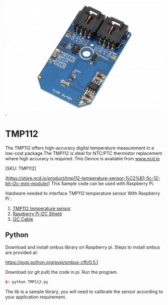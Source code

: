 [![ TMP112](TMP112_I2C.png)](https://store.ncd.io/product/tmp112-temperature-sensor-%C2%B1-5c-12-bit-i2c-mini-module/).

#  TMP112

The TMP112 offers high-accuracy digital temperature measurement in a low-cost package.The TMP112 is ideal for NTC/PTC thermistor replacement where high accuracy is required. 
This Device is available from www.ncd.io 

[SKU: TMP112]

(https://store.ncd.io/product/tmp112-temperature-sensor-%C2%B1-5c-12-bit-i2c-mini-module/)
This Sample code can be used with Raspberry Pi.

Hardware needed to interface TMP112 temperature sensor With Raspberry Pi :
1. <a href="https://store.ncd.io/product/tmp112-temperature-sensor-%C2%B1-5c-12-bit-i2c-mini-module/">TMP112 temperature sensor</a>
2.  <a href="https://store.ncd.io/product/i2c-shield-for-raspberry-pi-3-pi2-with-outward-facing-i2c-port-terminates-over-hdmi-port/">Raspberry Pi I2C Shield</a>
3. <a href="https://store.ncd.io/product/i%C2%B2c-cable/">I2C Cable</a>

## Python
Download and install smbus library on Raspberry pi. Steps to install smbus are provided at:

https://pypi.python.org/pypi/smbus-cffi/0.5.1

Download (or git pull) the code in pi. Run the program.

```cpp
$> python TMP112.py
```
The lib is a sample library, you will need to calibrate the sensor according to your application requirement.
